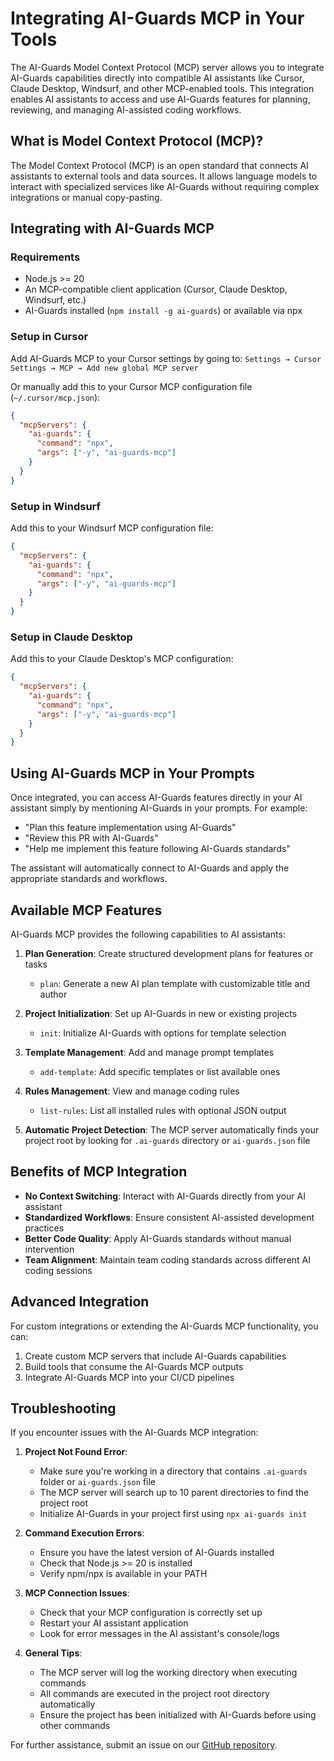 # Integrating AI-Guards MCP in Your Tools

The AI-Guards Model Context Protocol (MCP) server allows you to integrate AI-Guards capabilities directly into compatible AI assistants like Cursor, Claude Desktop, Windsurf, and other MCP-enabled tools. This integration enables AI assistants to access and use AI-Guards features for planning, reviewing, and managing AI-assisted coding workflows.

## What is Model Context Protocol (MCP)?

The Model Context Protocol (MCP) is an open standard that connects AI assistants to external tools and data sources. It allows language models to interact with specialized services like AI-Guards without requiring complex integrations or manual copy-pasting.

## Integrating with AI-Guards MCP

### Requirements

- Node.js >= 20
- An MCP-compatible client application (Cursor, Claude Desktop, Windsurf, etc.)
- AI-Guards installed (`npm install -g ai-guards`) or available via npx

### Setup in Cursor

Add AI-Guards MCP to your Cursor settings by going to:
`Settings → Cursor Settings → MCP → Add new global MCP server`

Or manually add this to your Cursor MCP configuration file (`~/.cursor/mcp.json`):

```json
{
  "mcpServers": {
    "ai-guards": {
      "command": "npx",
      "args": ["-y", "ai-guards-mcp"]
    }
  }
}
```

### Setup in Windsurf

Add this to your Windsurf MCP configuration file:

```json
{
  "mcpServers": {
    "ai-guards": {
      "command": "npx",
      "args": ["-y", "ai-guards-mcp"]
    }
  }
}
```

### Setup in Claude Desktop

Add this to your Claude Desktop's MCP configuration:

```json
{
  "mcpServers": {
    "ai-guards": {
      "command": "npx",
      "args": ["-y", "ai-guards-mcp"]
    }
  }
}
```

## Using AI-Guards MCP in Your Prompts

Once integrated, you can access AI-Guards features directly in your AI assistant simply by mentioning AI-Guards in your prompts. For example:

- "Plan this feature implementation using AI-Guards"
- "Review this PR with AI-Guards"
- "Help me implement this feature following AI-Guards standards"

The assistant will automatically connect to AI-Guards and apply the appropriate standards and workflows.

## Available MCP Features

AI-Guards MCP provides the following capabilities to AI assistants:

1. **Plan Generation**: Create structured development plans for features or tasks
   - `plan`: Generate a new AI plan template with customizable title and author

2. **Project Initialization**: Set up AI-Guards in new or existing projects
   - `init`: Initialize AI-Guards with options for template selection

3. **Template Management**: Add and manage prompt templates
   - `add-template`: Add specific templates or list available ones

4. **Rules Management**: View and manage coding rules
   - `list-rules`: List all installed rules with optional JSON output

5. **Automatic Project Detection**: The MCP server automatically finds your project root by looking for `.ai-guards` directory or `ai-guards.json` file

## Benefits of MCP Integration

- **No Context Switching**: Interact with AI-Guards directly from your AI assistant
- **Standardized Workflows**: Ensure consistent AI-assisted development practices
- **Better Code Quality**: Apply AI-Guards standards without manual intervention
- **Team Alignment**: Maintain team coding standards across different AI coding sessions

## Advanced Integration

For custom integrations or extending the AI-Guards MCP functionality, you can:

1. Create custom MCP servers that include AI-Guards capabilities
2. Build tools that consume the AI-Guards MCP outputs
3. Integrate AI-Guards MCP into your CI/CD pipelines

## Troubleshooting

If you encounter issues with the AI-Guards MCP integration:

1. **Project Not Found Error**: 
   - Make sure you're working in a directory that contains `.ai-guards` folder or `ai-guards.json` file
   - The MCP server will search up to 10 parent directories to find the project root
   - Initialize AI-Guards in your project first using `npx ai-guards init`

2. **Command Execution Errors**:
   - Ensure you have the latest version of AI-Guards installed
   - Check that Node.js >= 20 is installed
   - Verify npm/npx is available in your PATH

3. **MCP Connection Issues**:
   - Check that your MCP configuration is correctly set up
   - Restart your AI assistant application
   - Look for error messages in the AI assistant's console/logs

4. **General Tips**:
   - The MCP server will log the working directory when executing commands
   - All commands are executed in the project root directory automatically
   - Ensure the project has been initialized with AI-Guards before using other commands

For further assistance, submit an issue on our [GitHub repository](https://github.com/aicoders-academy/ai-guards). 